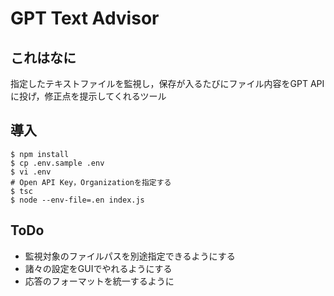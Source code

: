 # GPT Text Advisor

## これはなに
指定したテキストファイルを監視し，保存が入るたびにファイル内容をGPT APIに投げ，修正点を提示してくれるツール

## 導入

```
$ npm install
$ cp .env.sample .env
$ vi .env
# Open API Key，Organizationを指定する
$ tsc
$ node --env-file=.en index.js
```

## ToDo
- 監視対象のファイルパスを別途指定できるようにする
- 諸々の設定をGUIでやれるようにする
- 応答のフォーマットを統一するように